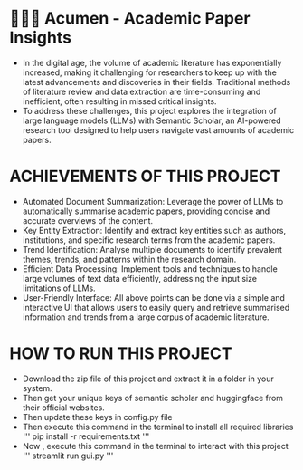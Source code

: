 # 👨🏻‍💻 Acumen - Academic Paper Insights

- In the digital age, the volume of academic literature has exponentially increased, making it challenging for researchers to keep up with the latest advancements and discoveries in their fields. Traditional methods of literature review and data extraction are time-consuming and inefficient, often resulting in missed critical insights.
- To address these challenges, this project explores the integration of large language models (LLMs) with Semantic Scholar, an AI-powered research tool designed to help users navigate vast amounts of academic papers.


# ACHIEVEMENTS OF THIS PROJECT

- Automated Document Summarization: Leverage the power of LLMs to automatically summarise academic papers, providing concise and accurate overviews of the content.
- Key Entity Extraction: Identify and extract key entities such as authors, institutions, and specific research terms from the academic papers.
- Trend Identification: Analyse multiple documents to identify prevalent themes, trends, and patterns within the research domain.
- Efficient Data Processing: Implement tools and techniques to handle large volumes of text data efficiently, addressing the input size limitations of LLMs.
- User-Friendly Interface: All above points can be done via a simple and interactive UI that allows users to easily query and retrieve summarised information and trends from a large corpus of academic literature.

# HOW TO RUN THIS PROJECT

- Download the zip file of this project and extract it in a folder in your system.
- Then get your unique keys of semantic scholar and huggingface from their official websites.
- Then update these keys in config.py file
- Then execute this command in the terminal to install all required libraries
'''
  pip install -r requirements.txt
'''
- Now , execute this command in the terminal to interact with this project
'''
  streamlit run gui.py
'''
